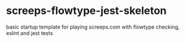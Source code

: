 # screeps-flowtype-jest-skeleton
basic startup template for playing screeps.com with flowtype checking, eslint and jest tests
